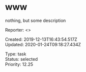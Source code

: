 # www

nothing, but some description

Reporter:  <>  

Created: 2019-12-13T16:43:54.517Z  
Updated: 2020-01-24T09:18:27.434Z

Type: task  
Status: selected  
Priority: 12.25
